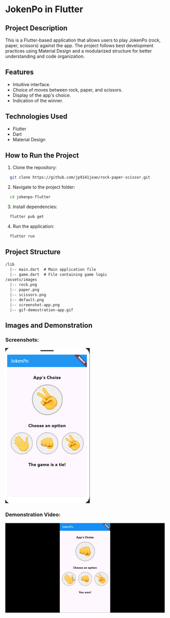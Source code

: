 # JokenPo in Flutter

## Project Description

This is a Flutter-based application that allows users to play JokenPo (rock, paper, scissors) against the app. The project follows best development practices using Material Design and a modularized structure for better understanding and code organization.

## Features

- Intuitive interface.
- Choice of moves between rock, paper, and scissors.
- Display of the app's choice.
- Indication of the winner.

## Technologies Used

- Flutter
- Dart
- Material Design

## How to Run the Project

1. Clone the repository:

```bash
  git clone https://github.com/jp9141joao/rock-paper-scissor.git
```

2. Navigate to the project folder:

```bash
  cd jokenpo-flutter
```

3. Install dependencies:

```bash
  flutter pub get
```

4. Run the application:

```bash
  flutter run
```

## Project Structure

```
/lib
  |-- main.dart  # Main application file
  |-- game.dart  # File containing game logic
/assets/images
  |-- rock.png
  |-- paper.png
  |-- scissors.png
  |-- default.png
  |-- screenshot-app.png
  |-- gif-demostration-app.gif
```

## Images and Demonstration

### Screenshots:

![App Screenshot](images/screenshot-app.png)

### Demonstration Video:

![App Demo](images/gif-demostration-app.gif)


